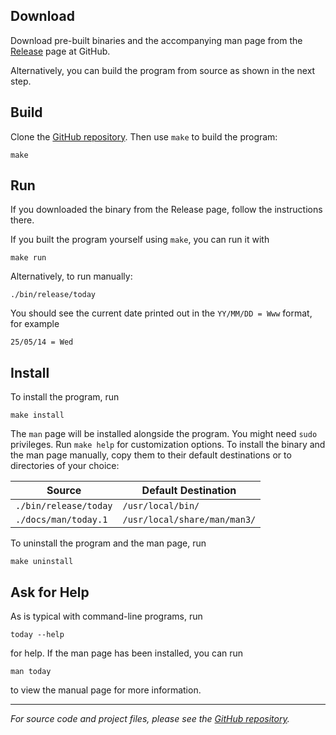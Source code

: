 ## Download

Download pre-built binaries and the accompanying man page from the
[Release](https://github.com/aafulei/cpp-today/releases) page at GitHub.

Alternatively, you can build the program from source as shown in the next step.

## Build

Clone the [GitHub repository](https://github.com/aafulei/cpp-today). Then use
`make` to build the program:

```shell
make
```

## Run

If you downloaded the binary from the Release page, follow the instructions
there.

If you built the program yourself using `make`, you can run it with

```shell
make run
```

Alternatively, to run manually:

```shell
./bin/release/today
```

You should see the current date printed out in the `YY/MM/DD = Www` format, for
example

```
25/05/14 = Wed
```

## Install

To install the program, run

```shell
make install
```

The `man` page will be installed alongside the program. You might need `sudo`
privileges. Run `make help` for customization options. To install the
binary and the man page manually, copy them to their default destinations or to
directories of your choice:

| Source                | Default Destination          |
| --------------------- | ---------------------------- |
| `./bin/release/today` | `/usr/local/bin/`            |
| `./docs/man/today.1`  | `/usr/local/share/man/man3/` |

To uninstall the program and the man page, run

```shell
make uninstall
```

## Ask for Help

As is typical with command-line programs, run

```shell
today --help
```

for help. If the man page has been installed, you can run

```shell
man today
```

to view the manual page for more information.

---

*For source code and project files, please see the
[GitHub repository](https://github.com/aafulei/cpp-today).*

